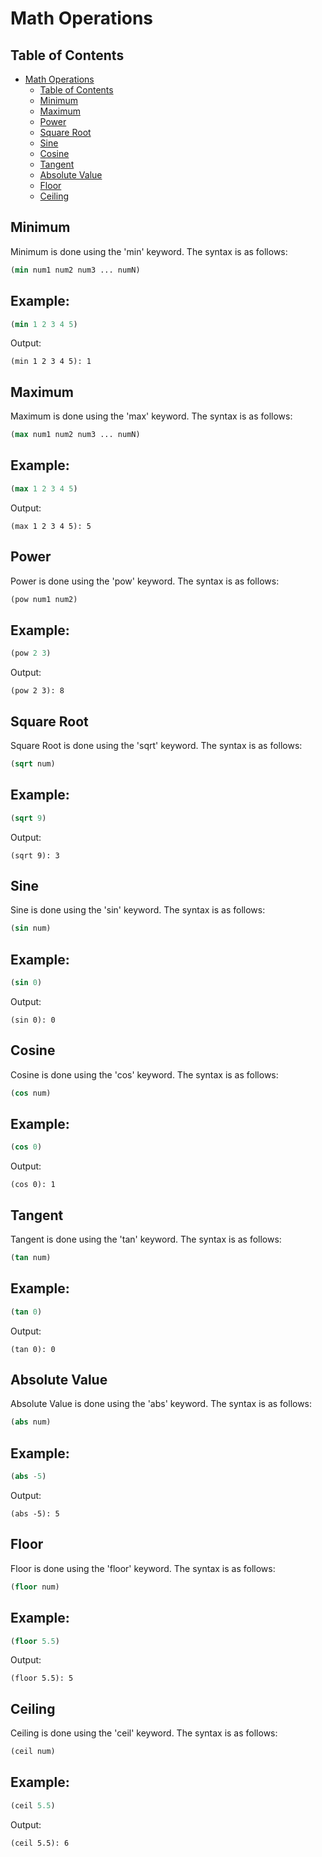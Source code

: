 # Math Operations

## Table of Contents
- [Math Operations](#math-operations)
  - [Table of Contents](#table-of-contents)
  - [Minimum](#minimum)
  - [Maximum](#maximum)
  - [Power](#power)
  - [Square Root](#square-root)
  - [Sine](#sine)
  - [Cosine](#cosine)
  - [Tangent](#tangent)
  - [Absolute Value](#absolute-value)
  - [Floor](#floor)
  - [Ceiling](#ceiling)

## Minimum
Minimum is done using the 'min' keyword. The syntax is as follows:
```lisp
(min num1 num2 num3 ... numN)
```

## Example:
```lisp
(min 1 2 3 4 5)
```
Output:
```
(min 1 2 3 4 5): 1
```

## Maximum
Maximum is done using the 'max' keyword. The syntax is as follows:
```lisp
(max num1 num2 num3 ... numN)
```

## Example:
```lisp
(max 1 2 3 4 5)
```
Output:
```
(max 1 2 3 4 5): 5
```

## Power
Power is done using the 'pow' keyword. The syntax is as follows:
```lisp
(pow num1 num2)
```

## Example:
```lisp
(pow 2 3)
```
Output:
```
(pow 2 3): 8
```

## Square Root
Square Root is done using the 'sqrt' keyword. The syntax is as follows:
```lisp
(sqrt num)
```

## Example:
```lisp
(sqrt 9)
```
Output:
```
(sqrt 9): 3
```

## Sine
Sine is done using the 'sin' keyword. The syntax is as follows:
```lisp
(sin num)
```

## Example:
```lisp
(sin 0)
```
Output:
```
(sin 0): 0
```

## Cosine
Cosine is done using the 'cos' keyword. The syntax is as follows:
```lisp
(cos num)
```

## Example:
```lisp
(cos 0)
```
Output:
```
(cos 0): 1
```

## Tangent
Tangent is done using the 'tan' keyword. The syntax is as follows:
```lisp
(tan num)
```

## Example:
```lisp
(tan 0)
```
Output:
```
(tan 0): 0
```

## Absolute Value
Absolute Value is done using the 'abs' keyword. The syntax is as follows:
```lisp
(abs num)
```

## Example:
```lisp
(abs -5)
```
Output:
```
(abs -5): 5
```

## Floor
Floor is done using the 'floor' keyword. The syntax is as follows:
```lisp
(floor num)
```

## Example:
```lisp
(floor 5.5)
```
Output:
```
(floor 5.5): 5
```

## Ceiling
Ceiling is done using the 'ceil' keyword. The syntax is as follows:
```lisp
(ceil num)
```

## Example:
```lisp
(ceil 5.5)
```
Output:
```
(ceil 5.5): 6
```